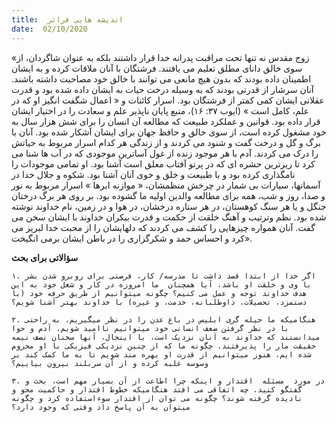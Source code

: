 ```yaml
---
title:  اندیشه هایی فراتر
date:  02/10/2020
---
```


«زوج مقدس نه تنها تحت مراقبت پدرانه خدا قرار داشتند بلکه به عنوان شاگردان، از سوی خالق دانای مطلق تعلیم می یافتند. فرشتگان با آنان ملاقات کرده و به ایشان اطمینان داده بودند که بدون هیچ مانعی می توانند با خالق خود مصاحبت داشته باشند. آنان سرشار از قدرتی بودند که به وسیله درخت حیات به ایشان داده شده بود و قدرت عقلانی ایشان کمی کمتر از فرشتگان بود. اسرار کائنات و « اعمال شگفت انگیز او که  در علم، کامل است » (ایوب ۳٧: ۱۶)، منبع پایان ناپذیر علم و سعادت را در اختیار ایشان قرار داده بود. قوانین و عملکرد طبیعت که مطالعه آن انسان را برای شش هزار سال به خود مشغول کرده است، از سوی خالق و حافظ جهان برای ایشان آشکار شده بود. آنان با برگ و گل و درخت گفت و شنود می کردند و از زندگی هر کدام اسرار مربوط به حیاتش را درک می کردند. آدم با هر موجود زنده از غول آساترین موجودی که در آب ها شنا می کرد تا ریزترین حشره ای که در پرتو آفتاب معلق است آشنا بود. او تمامی موجودات را نامگذاری کرده بود و با طبیعت و خلق و خوی آنان آشنا بود. شکوه و جلال خدا در آسمانها، سیارات بی شمار در چرخش منظمشان، « موازنه ابرها » اسرار مربوط به نور و صدا، روز و شب، همه برای مطالعه والدین اولیه ما گشوده بود. بر روی هر برگ درختان جنگل و یا هر سنگ کوهستان، در هر ستاره درخشان، در هوا و در زمین، نام خداوند نوشته شده بود. نظم وترتیب و آهنگ خلقت از حکمت و قدرت بیکران خداوند با ایشان سخن می گفت. آنان همواره چیزهایی را کشف می کردند که دلهایشان را از محبت خدا لبریز می کرد و احساس حمد و شکرگزاری را در باطن ایشان برمی انگیخت».

**سؤالاتی برای بحث**

`۱. اگر خدا از ابتدا قصد داشت تا مدرسه/ کار، فرصتی برای روبرو شدن بشر با وی و خلقت او باشد، آیا همچنان  ما امروزه در کار و شغل خود به این هدف خداوند توجه و عمل می کنیم؟ چگونه میتوانیم از طریق حرفه خود (با دستمزد، تحصیلات، داوطلبانه، خدمت، و غیره) با خداوند بهتر آشنا شویم؟`

`۲. هنگامیکه ما حیله گری ابلیس در باغ عدن را در نظر میگیریم، به راحتی با در نظر گرفتن ضعف انسانی خود میتوانیم ناامید شویم. آدم و حوا میدانستند که خداوند به آنان نزدیک است، با اینحال، آنها سخنان نصف نیمه حقیقت مار را پذیرفتند. چگونه ما که از چنین نزدیکی فیزیکی با او محروم شده ایم، هنوز میتوانیم از قدرت او بهره مند شویم تا به ما کمک کند بر وسوسه غلبه کرده و از آن سربلند بیرون بیاییم؟`

`۳. در مورد  مسئله  اقتدار و اینکه چرا اطاعت از آن بسیار مهم است، بحث و گفتگو کنید. چه اتفاقی می افتد هنگامیکه خطوط اقتدار و حاکمیت محو و نادیده گرفته شوند؟ چگونه می توان از اقتدار سوءاستفاده کرد و چگونه میتوان به آن پاسخ داد وقتی که وجود دارد؟`